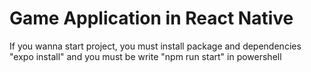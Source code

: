 # Game Application in React Native
If you wanna start project, you must install package and dependencies "expo install"
and you must be write "npm run start" in powershell 